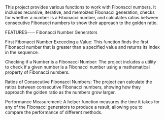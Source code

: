 This project provides various functions to work with Fibonacci numbers. It includes recursive, iterative,
and memoized Fibonacci generation, checks for whether a number is a Fibonacci number, and calculates ratios between consecutive Fibonacci numbers to show their approach to the golden ratio.

FEATURES----
Fibonacci Number Generators

First Fibonacci Number Exceeding a Value: This function finds the first Fibonacci number that is greater than a specified value and returns its index in the sequence.

Checking if a Number is a Fibonacci Number: The project includes a utility to check if a given number is a Fibonacci number using a mathematical property of Fibonacci numbers.

Ratios of Consecutive Fibonacci Numbers: The project can calculate the ratios between consecutive Fibonacci numbers, showing how they approach the golden ratio as the numbers grow larger.

Performance Measurement: A helper function measures the time it takes for any of the Fibonacci generators to produce a result, allowing you to compare the performance of different methods.




